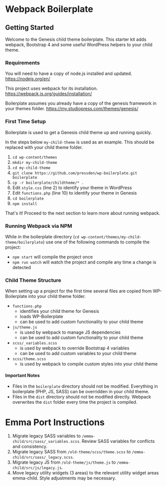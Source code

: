 # Webpack Boilerplate


## Getting Started

Welcome to the Genesis child theme boilerplate. This starter kit adds webpack, Bootstrap 4 and some useful WordPress helpers to your child theme.

### Requirements

You will need to have a copy of node.js installed and updated.
https://nodejs.org/en/

This project uses webpack for its installation.
https://webpack.js.org/guides/installation/

Boilerplate assumes you already have a copy of the genesis framework in your themes folder.
https://my.studiopress.com/themes/genesis/

### First Time Setup

Boilerplate is used to get a Genesis child theme up and running quickly.

In the steps below `my-child-theme` is used as an example. This should be replaced with your child theme folder.

1. `cd wp-content/themes`
2. `mkdir my-child-theme`
3. `cd my-child-theme`
4. `git clone https://github.com/pressden/wp-boilerplate.git boilerplate`
5. `cp -r boilerplate/childtheme/* .`
6. Edit `style.css` (line 2) to identify your theme in WordPress
7. Edit `functions.php` (line 10) to identify your theme in Genesis
8. `cd boilerplate`
9. `npm install`

That's it! Proceed to the next section to learn more about running webpack.


### Running Webpack via NPM

While in the boilerplate directory (`cd wp-content/themes/my-child-theme/boilerplate`) use one of the following commands to compile the project:
* `npm start` will compile the project once
* `npm run watch` will watch the project and compile any time a change is detected

### Child Theme Structure

When setting up a project for the first time several files are copied from WP-Boilerplate into your child theme folder.

* `functions.php`
  * identifies your child theme for Genesis
  * loads WP-Boilerplate
  * can be used to add custom functionality to your child theme
* `js/theme.js`
  * is used by webpack to manage JS dependencies
  * can be used to add custom functionality to your child theme
* `scss/_variables.scss`
  * is used by webpack to override Bootstrap 4 variables
  * can be used to add custom variables to your child theme
* `scss/theme.scss`
  * is used by webpack to compile custom styles into your child theme

#### Important Notes

* Files in the `boilerplate` directory should not be modified. Everything in boilerplate (PHP, JS, SASS) can be overridden in your child theme.
* Files in the `dist` directory should not be modified directly. Webpack overwrites the `dist` folder every time the project is compiled.


# Emma Port Instructions

1. Migrate legacy SASS variables to `/emma-child/src/sass/_variables.scss`. Review SASS variables for conflicts and consistency.
2. Migrate legacy SASS from `/old-theme/scss/theme.scss` to `/emma-child/src/sass/_legacy.scss`.
3. Migrate legacy JS from `/old-theme/js/theme.js` to `/emma-child/src/js/legacy.js`.
4. Move legacy utility widgets (3 areas) to the relevant utility widget areas emma-child. Style adjustments may be necessary.
